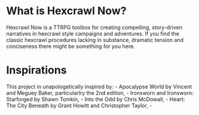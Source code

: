 # What is Hexcrawl Now?

Hexcrawl Now is a TTRPG toolbox for creating compelling, story-driven narratives in hexcrawl style campaigns and adventures. If you find the classic hexcrawl procedures lacking in substance, dramatic tension and conciseness there might be something for you here.

# Inspirations

This project in unapologetically inspired by:
    - Apocalypse World by Vincent and Meguey Baker, particularlry the 2nd edition,
    - Ironsworn and Ironsworn: Starforged by Shawn Tomkin, 
    - Into the Odd by Chris McDowall,
    - Heart: The City Beneath by Grant Howitt and Christopher Taylor,
    - 

